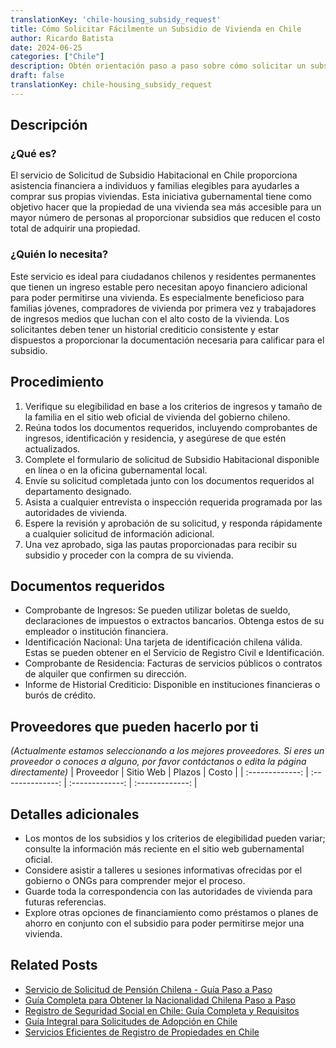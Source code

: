 ```yaml
---
translationKey: 'chile-housing_subsidy_request'
title: Cómo Solicitar Fácilmente un Subsidio de Vivienda en Chile
author: Ricardo Batista
date: 2024-06-25
categories: ["Chile"]
description: Obtén orientación paso a paso sobre cómo solicitar un subsidio de vivienda en Chile y logra tu sueño de ser dueño de una casa.
draft: false
translationKey: chile-housing_subsidy_request
---
```


## Descripción
### ¿Qué es?
El servicio de Solicitud de Subsidio Habitacional en Chile proporciona asistencia financiera a individuos y familias elegibles para ayudarles a comprar sus propias viviendas. Esta iniciativa gubernamental tiene como objetivo hacer que la propiedad de una vivienda sea más accesible para un mayor número de personas al proporcionar subsidios que reducen el costo total de adquirir una propiedad.

### ¿Quién lo necesita?
Este servicio es ideal para ciudadanos chilenos y residentes permanentes que tienen un ingreso estable pero necesitan apoyo financiero adicional para poder permitirse una vivienda. Es especialmente beneficioso para familias jóvenes, compradores de vivienda por primera vez y trabajadores de ingresos medios que luchan con el alto costo de la vivienda. Los solicitantes deben tener un historial crediticio consistente y estar dispuestos a proporcionar la documentación necesaria para calificar para el subsidio.

## Procedimiento

1. Verifique su elegibilidad en base a los criterios de ingresos y tamaño de la familia en el sitio web oficial de vivienda del gobierno chileno.
2. Reúna todos los documentos requeridos, incluyendo comprobantes de ingresos, identificación y residencia, y asegúrese de que estén actualizados.
3. Complete el formulario de solicitud de Subsidio Habitacional disponible en línea o en la oficina gubernamental local.
4. Envíe su solicitud completada junto con los documentos requeridos al departamento designado.
5. Asista a cualquier entrevista o inspección requerida programada por las autoridades de vivienda.
6. Espere la revisión y aprobación de su solicitud, y responda rápidamente a cualquier solicitud de información adicional.
7. Una vez aprobado, siga las pautas proporcionadas para recibir su subsidio y proceder con la compra de su vivienda.

## Documentos requeridos

- Comprobante de Ingresos: Se pueden utilizar boletas de sueldo, declaraciones de impuestos o extractos bancarios. Obtenga estos de su empleador o institución financiera.
- Identificación Nacional: Una tarjeta de identificación chilena válida. Estas se pueden obtener en el Servicio de Registro Civil e Identificación.
- Comprobante de Residencia: Facturas de servicios públicos o contratos de alquiler que confirmen su dirección.
- Informe de Historial Crediticio: Disponible en instituciones financieras o burós de crédito.

## Proveedores que pueden hacerlo por ti
_(Actualmente estamos seleccionando a los mejores proveedores. Si eres un proveedor o conoces a alguno, por favor contáctanos o edita la página directamente)_
| Proveedor       |     Sitio Web    |     Plazos       |       Costo     |
| :-------------: | :--------------: |  :-------------: | :-------------: |

## Detalles adicionales

- Los montos de los subsidios y los criterios de elegibilidad pueden variar; consulte la información más reciente en el sitio web gubernamental oficial.
- Considere asistir a talleres u sesiones informativas ofrecidas por el gobierno o ONGs para comprender mejor el proceso.
- Guarde toda la correspondencia con las autoridades de vivienda para futuras referencias.
- Explore otras opciones de financiamiento como préstamos o planes de ahorro en conjunto con el subsidio para poder permitirse mejor una vivienda.


## Related Posts

- [Servicio de Solicitud de Pensión Chilena - Guía Paso a Paso](https://tramitit.com/es/guides/chile/solicitud_de_pensi%C3%B3n/)
- [Guía Completa para Obtener la Nacionalidad Chilena Paso a Paso](https://tramitit.com/es/guides/chile/solicitud_de_nacionalidad/)
- [Registro de Seguridad Social en Chile: Guía Completa y Requisitos](https://tramitit.com/es/guides/chile/inscripci%C3%B3n_en_la_seguridad_social/)
- [Guía Integral para Solicitudes de Adopción en Chile](https://tramitit.com/es/guides/chile/solicitud_de_adopci%C3%B3n/)
- [Servicios Eficientes de Registro de Propiedades en Chile](https://tramitit.com/es/guides/chile/inscripci%C3%B3n_en_el_registro_de_propiedad/)